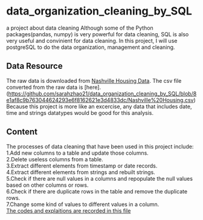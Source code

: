 # data_organization_cleaning_by_SQL
a project about data cleaning
Although some of the Python packages(pandas, numpy) is very powerful for data cleaning, SQL is also very useful and convinient for data cleaning. In this project, I will use postgreSQL to do the data organization, management and cleaning.   

## Data Resource
The raw data is downloaded from [Nashville Housing Data](https://github.com/AlexTheAnalyst/PortfolioProjects/blob/c5e3ef749de46802a5ac89a0e22daeb60cfc0481/Nashville%20Housing%20Data%20for%20Data%20Cleaning.xlsx). The csv file converted from the raw data is [here].  (https://github.com/sarahzhao21/data_organization_cleaning_by_SQL/blob/8e1af8c9b763044624293e6f8162621e3d4833dc/Nashville%20Housing.csv)
Because this project is more like an excercise, any data that includes date, time and strings datatypes would be good for this analysis.   

## Content
The processes of data cleaning that have been used in this project include:  
1.Add new columns to a table and update those columns.   
2.Delete useless columns from a table.   
3.Extract different elements from timestamp or date records.     
4.Extract different elements from strings and rebuilt strings.   
5.Check if there are null values in a columns and repopulate the null values based on other columns or rows.   
6.Check if there are duplicate rows in the table and remove the duplicate rows.   
7.Change some kind of values to different values in a column.   
[The codes and explaitions are recorded in this file](https://github.com/sarahzhao21/data_organization_cleaning_by_SQL/blob/8e1af8c9b763044624293e6f8162621e3d4833dc/SQL_data_clean.sql)
